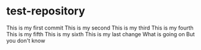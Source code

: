 # test-repository

This is my first commit
This is my second
This is my third
This is my fourth
This is my fifth
This is my sixth
This is my last change
What is going on
But you don't know
